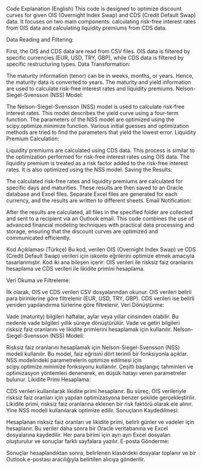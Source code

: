 Code Explanation (English)
This code is designed to optimize discount curves for given OIS (Overnight Index Swap) and CDS (Credit Default Swap) data. It focuses on two main components: calculating risk-free interest rates from OIS data and calculating liquidity premiums from CDS data.

Data Reading and Filtering:

First, the OIS and CDS data are read from CSV files. OIS data is filtered by specific currencies (EUR, USD, TRY, GBP), while CDS data is filtered by specific restructuring types.
Data Transformation:

The maturity information (tenor) can be in weeks, months, or years. Hence, the maturity data is converted to years. The maturity and yield information are used to calculate risk-free interest rates and liquidity premiums.
Nelson-Siegel-Svensson (NSS) Model:

The Nelson-Siegel-Svensson (NSS) model is used to calculate risk-free interest rates. This model describes the yield curve using a four-term function.
The parameters of the NSS model are optimized using the scipy.optimize.minimize function. Various initial guesses and optimization methods are tried to find the parameters that yield the lowest error.
Liquidity Premium Calculation:

Liquidity premiums are calculated using CDS data. This process is similar to the optimization performed for risk-free interest rates using OIS data.
The liquidity premium is treated as a risk factor added to the risk-free interest rates. It is also optimized using the NSS model.
Saving the Results:

The calculated risk-free rates and liquidity premiums are calculated for specific days and maturities. These results are then saved to an Oracle database and Excel files.
Separate Excel files are generated for each currency, and the results are written to different sheets.
Email Notification:

After the results are calculated, all files in the specified folder are collected and sent to a recipient via an Outlook email.
This code combines the use of advanced financial modeling techniques with practical data processing and storage, ensuring that the discount curves are optimized and communicated efficiently.



Kod Açıklaması (Türkçe) 
Bu kod, verilen OIS (Overnight Index Swap) ve CDS (Credit Default Swap) verileri için iskonto eğrilerini optimize etmek amacıyla tasarlanmıştır. Kod iki ana bileşen içerir: OIS verileri ile risksiz faiz oranlarını hesaplama ve CDS verileri ile likidite primini hesaplama.

Veri Okuma ve Filtreleme:

İlk olarak, OIS ve CDS verileri CSV dosyalarından okunur. OIS verileri belirli para birimlerine göre filtrelenir (EUR, USD, TRY, GBP). CDS verileri ise belirli yeniden yapılandırma türlerine göre filtrelenir.
Veri Dönüştürme:

Vade (maturity) bilgileri haftalar, aylar veya yıllar cinsinden olabilir. Bu nedenle vade bilgileri yıllık süreye dönüştürülür. Vade ve getiri bilgileri risksiz faiz oranlarını ve likidite primlerini hesaplamak için kullanılır.
Nelson-Siegel-Svensson (NSS) Modeli:

Risksiz faiz oranlarını hesaplamak için Nelson-Siegel-Svensson (NSS) modeli kullanılır. Bu model, faiz eğrisini dört terimli bir fonksiyonla açıklar.
NSS modelindeki parametrelerin optimize edilmesi için scipy.optimize.minimize fonksiyonu kullanılır. Çeşitli başlangıç tahminleri ve optimizasyon yöntemleri denenerek, en düşük hatayı veren parametreler bulunur.
Likidite Primi Hesaplama:

CDS verileri kullanılarak likidite primi hesaplanır. Bu süreç, OIS verileriyle risksiz faiz oranları için yapılan optimizasyona benzer şekilde gerçekleştirilir.
Likidite primi, risksiz faiz oranlarına eklenen bir risk faktörü olarak ele alınır. Yine NSS modeli kullanılarak optimize edilir.
Sonuçların Kaydedilmesi:

Hesaplanan risksiz faiz oranları ve likidite primi, belirli günler ve vadeler için hesaplanır. Bu veriler daha sonra bir Oracle veritabanına ve Excel dosyalarına kaydedilir.
Her para birimi için ayrı ayrı Excel dosyaları oluşturulur ve sonuçlar farklı sayfalara yazılır.
E-posta Gönderme:

Sonuçlar hesaplandıktan sonra, belirlenen klasördeki dosyalar toplanır ve bir Outlook e-postası aracılığıyla belirtilen alıcıya gönderilir.
